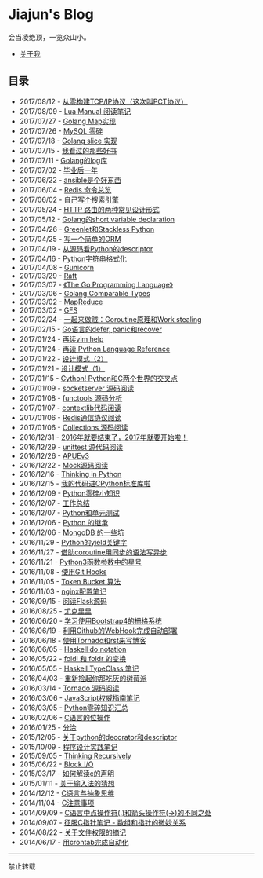 # Jiajun's Blog

会当凌绝顶，一览众山小。

- [关于我](articles/aboutme.md)

## 目录

- 2017/08/12 - [从零构建TCP/IP协议（这次叫PCT协议）](articles/2017_08_12-tcp_ip.md)
- 2017/08/09 - [Lua Manual 阅读笔记](articles/2017_08_09-lua_manual.md)
- 2017/07/27 - [Golang Map实现](articles/2017_07_27-golang_map.md)
- 2017/07/26 - [MySQL 零碎](articles/2017_07_26-mysql.md)
- 2017/07/18 - [Golang slice 实现](articles/2017_07_18-golang_slice.md)
- 2017/07/15 - [我看过的那些好书](articles/2017_07_15-books.md)
- 2017/07/11 - [Golang的log库](articles/2017_07_11-golang_log.md)
- 2017/07/02 - [毕业后一年](articles/2017_07_02-one_year_after_graduate.md)
- 2017/06/22 - [ansible是个好东西](articles/2017_06_22-ansible.md)
- 2017/06/04 - [Redis 命令总览](articles/2017_06_04-redis_commands.md)
- 2017/06/02 - [自己写个搜索引擎](articles/2017_06_02-write_yourself_a_simple_search_engine.md)
- 2017/05/24 - [HTTP 路由的两种常见设计形式](articles/2017_05_24-http_router_design.md)
- 2017/05/12 - [Golang的short variable declaration](articles/2017_05_12-golang_short_variable_declaration.md)
- 2017/04/26 - [Greenlet和Stackless Python](articles/2017_04_26-greenlet.md)
- 2017/04/25 - [写一个简单的ORM](articles/2017_04_25-write_your_own_orm.md)
- 2017/04/19 - [从源码看Python的descriptor](articles/2017_04_19-python_descriptor_from_source_code.md)
- 2017/04/16 - [Python字符串格式化](articles/2017_04_16-python_string_format.md)
- 2017/04/08 - [Gunicorn](articles/2017_04_08-gunicorn.md)
- 2017/03/29 - [Raft](articles/2017_03_29-raft.md)
- 2017/03/07 - [《The Go Programming Language》](articles/2017_03_07-the_go_programming_language.md)
- 2017/03/06 - [Golang Comparable Types](articles/2017_03_06-golang_comparable_types.md)
- 2017/03/02 - [MapReduce](articles/2017_03_02-map_reduce.md)
- 2017/03/02 - [GFS](articles/2017_03_02-gfs.md)
- 2017/02/24 - [一起来做贼：Goroutine原理和Work stealing](articles/2017_02_24-goroutine_and_work_stealing.md)
- 2017/02/15 - [Go语言的defer, panic和recover](articles/2017_02_15-go_defer_panic_and_recover.md)
- 2017/01/24 - [再读vim help](articles/2017_01_24-vim_manual.md)
- 2017/01/24 - [再读 Python Language Reference](articles/2017_01_24-python_language_reference.md)
- 2017/01/22 - [设计模式（2）](articles/2017_01_22-head_first_design_patterns_2.md)
- 2017/01/21 - [设计模式（1）](articles/2017_01_21-head_first_design_patterns.md)
- 2017/01/15 - [Cython! Python和C两个世界的交叉点](articles/2017_01_15-cython_rocks.md)
- 2017/01/09 - [socketserver 源码阅读](articles/2017_01_09-socketserver_source_code.md)
- 2017/01/08 - [functools 源码分析](articles/2017_01_08-functools_source_code.md)
- 2017/01/07 - [contextlib代码阅读](articles/2017_01_07-contextlib_source_code.md)
- 2017/01/06 - [Redis通信协议阅读](articles/2017_01_06-redis_protocol_specification.md)
- 2017/01/06 - [Collections 源码阅读](articles/2017_01_06-collections_source_code.md)
- 2016/12/31 - [2016年就要结束了，2017年就要开始啦！](articles/2016_12_31-2016_is_over_and_2017_is_coming.md)
- 2016/12/29 - [unittest 源代码阅读](articles/2016_12_29-unittest_source_code.md)
- 2016/12/26 - [APUEv3](articles/2016_12_26-apue_v3.md)
- 2016/12/22 - [Mock源码阅读](articles/2016_12_22-mock_source_code.md)
- 2016/12/16 - [Thinking in Python](articles/2016_12_16-thinking_in_python.md)
- 2016/12/15 - [我的代码进CPython标准库啦](articles/2016_12_15-my_code_in_python_stdlib.md)
- 2016/12/09 - [Python零碎小知识](articles/2016_12_09-python_fragments.md)
- 2016/12/07 - [工作总结](articles/2016_12_07-work.md)
- 2016/12/07 - [Python和单元测试](articles/2016_12_07-python_unittest.md)
- 2016/12/06 - [Python 的继承](articles/2016_12_06-python_c3_mro.md)
- 2016/12/06 - [MongoDB 的一些坑](articles/2016_12_06-mongodb.md)
- 2016/11/29 - [Python的yield关键字](articles/2016_11_29-python_yield.md)
- 2016/11/27 - [借助coroutine用同步的语法写异步](articles/2016_11_27-python_coroutine.md)
- 2016/11/21 - [Python3函数参数中的星号](articles/2016_11_21-py3k_asterisk.rst)
- 2016/11/08 - [使用Git Hooks](articles/2016_11_08-use_git_hooks.rst)
- 2016/11/05 - [Token Bucket 算法](articles/2016_11_05-token_bucket.rst)
- 2016/11/03 - [nginx配置笔记](articles/2016_11_03-nginx_conf.rst)
- 2016/09/15 - [阅读Flask源码](articles/2016_09_15-flask_source_code.rst)
- 2016/08/25 - [尤克里里](articles/2016_08_25-ukulele.rst)
- 2016/06/20 - [学习使用Bootstrap4的栅格系统](articles/2016_06_20-bootstrap_v4_grid_system.rst)
- 2016/06/19 - [利用Github的WebHook完成自动部署](articles/2016_06_19-use_github_webhooks.rst)
- 2016/06/18 - [使用Tornado和rst来写博客](articles/2016_06_18-write_blog_with_tornado_and_rst.rst)
- 2016/06/05 - [Haskell do notation](articles/2016_06_05-haskell_do_notation.rst)
- 2016/05/22 - [foldl 和 foldr 的变换](articles/2016_05_22-foldl_and_foldr.rst)
- 2016/05/05 - [Haskell TypeClass 笔记](articles/2016_05_05-typeclassopedia.rst)
- 2016/04/03 - [重新捡起你那吃灰的树莓派](articles/2016_04_03-raspberrypi.rst)
- 2016/03/14 - [Tornado 源码阅读](articles/2016_03_14-tornado.rst)
- 2016/03/06 - [JavaScript权威指南笔记](articles/2016_03_06-notes_on_js_the_definitive_guide.rst)
- 2016/03/05 - [Python零碎知识汇总](articles/2016_03_05-python_fragmentary_knowledge.rst)
- 2016/02/06 - [C语言的位操作](articles/2016_02_06-bitwise_operation.rst)
- 2016/01/25 - [分治](articles/2016_01_25-divide_and_conqure.rst)
- 2015/12/05 - [关于python的decorator和descriptor](articles/2015_12_05-python_descriptor_and_decorator.rst)
- 2015/10/09 - [程序设计实践笔记](articles/2015_10_09-notes_on_the_practice_of_programming.rst)
- 2015/09/05 - [Thinking Recursively](articles/2015_09_05-thinking_recursively.rst)
- 2015/06/22 - [Block I/O](articles/2015_06_22-notes_on_linux_kernel_development_chap14.rst)
- 2015/03/17 - [如何解读c的声明](articles/2015_03_17-declaration_of_c_pointers.rst)
- 2015/01/11 - [关于输入法的猜想](articles/2015_01_11-my_guess_about_input_method.rst)
- 2014/12/12 - [C语言与抽象思维](articles/2014_12_12-abstractions_in_c.rst)
- 2014/11/04 - [C注意事项](articles/2014_11_04-traps_in_c.rst)
- 2014/09/09 - [C语言中点操作符(.)和箭头操作符(->)的不同之处](articles/2014_09_09-dot_and_arrow_in_c_pointers.rst)
- 2014/09/07 - [征服C指针笔记 - 数组和指针的微妙关系](articles/2014_09_07-pointer_and_array_in_c.rst)
- 2014/08/22 - [关于文件权限的摘记](articles/2014_08_22-unix_file_permissions.rst)
- 2014/06/17 - [用crontab完成自动化](articles/2014_06_17-use_cron.rst)



--------------------------------------------

禁止转载

